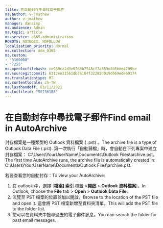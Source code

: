 ```yaml
---
title: 在自動封存中尋找電子郵件
ms.author: v-jmathew
author: v-jmathew
manager: dansimp
ms.audience: Admin
ms.topic: article
ms.service: o365-administration
ROBOTS: NOINDEX, NOFOLLOW
localization_priority: Normal
ms.collection: Adm_O365
ms.custom:
- "3100008"
- "7255"
ms.openlocfilehash: ce969ca2d3e07d6b7548cf7a553e8b5bee4799be
ms.sourcegitcommit: 6312ee31561db36104f32282d019d069ede69174
ms.translationtype: MT
ms.contentlocale: zh-TW
ms.lasthandoff: 03/11/2021
ms.locfileid: "50736185"
---
```

# <a name="find-email-in-autoarchive"></a><span data-ttu-id="83c87-102">在自動封存中尋找電子郵件</span><span class="sxs-lookup"><span data-stu-id="83c87-102">Find email in AutoArchive</span></span>

<span data-ttu-id="83c87-103">封存檔案是一種類型的 Outlook 資料檔案 ( .pst) 。</span><span class="sxs-lookup"><span data-stu-id="83c87-103">The archive file is a type of Outlook Data File (.pst).</span></span> <span data-ttu-id="83c87-104">第一次執行「自動歸檔」時，會自動在下列專案中建立封存檔案： C:\Users\YourUserName\Documents\Outlook Files\archive.pst。</span><span class="sxs-lookup"><span data-stu-id="83c87-104">The first time AutoArchive runs, the archive file is automatically created in: C:\Users\YourUserName\Documents\Outlook Files\archive.pst.</span></span>

<span data-ttu-id="83c87-105">若要查看您的自動封存：</span><span class="sxs-lookup"><span data-stu-id="83c87-105">To view your AutoArchive:</span></span>

1. <span data-ttu-id="83c87-106">在 outlook 中，選擇 [**檔案] 索引** 標籤 >**開啟**  >  **Outlook 資料檔案**]。</span><span class="sxs-lookup"><span data-stu-id="83c87-106">In Outlook, choose the **File** tab > **Open** > **Outlook Data File**.</span></span>
2. <span data-ttu-id="83c87-107">流覽至 PST 檔案的位置並加以開啟。</span><span class="sxs-lookup"><span data-stu-id="83c87-107">Browse to the location of the PST file and open it.</span></span> <span data-ttu-id="83c87-108">這會將 PST 檔案新增至資料夾清單。</span><span class="sxs-lookup"><span data-stu-id="83c87-108">This will add the PST file to the folder list.</span></span>
3. <span data-ttu-id="83c87-109">您可以在資料夾中搜尋過去的電子郵件訊息。</span><span class="sxs-lookup"><span data-stu-id="83c87-109">You can search the folder for past email messages.</span></span>
